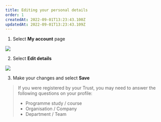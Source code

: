 ```yaml
---
title: Editing your personal details
order: 1
createdAt: 2022-09-01T13:23:43.100Z
updatedAt: 2022-09-01T13:23:43.109Z
---
```

1. Select **My account** page

![](/img/editing-profile_1.png)

2. Select **Edit details**

![](/img/editing-profile_2.png)

3. Make your changes and select **Save**

> If you were registered by your Trust, you may need to answer the following questions on your profile:
>
> * Programme study / course
> * Organisation / Company
> * Department / Team